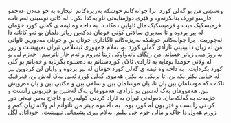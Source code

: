 وەسێتی من بو گەلی کورد  برا جوانەکانم خوشکە بەریزەکانم  ئیجازە بە خو مەدن عەجمو فارسو تورک بتانکرنەوە و فێری دوژمنایەتی ناو یەکدا بکن. 
 لە کاتی نوسینی ئەم نامە فرمیسکیک دیت و فرمیسکیک مال ئاوایی دەکات.
 به داخه وه ئیمه ی گەلی کورد خۆمان لە بیر بردوە و تا سەیری سالانی کۆنی خومان دەکەین زیاتر دلمان بو ئەو کاتانە دا ئەچوریت.
 برا جوانەکانم خوشکە بەریزەکانم ئاگاداری خوتان بن و خوتان مەدورین ئاواتی من لە ژیان دا بینینی ئازادی گەلی کورد بو، بەلام جمهوری ئیسلامی ئیران نەیهیشت و روژ بە روژ منی زیاتر خساند. من رێگای ناتەواوکی ژینا ئەروم و ئەم جار ناترسم.  حەزم لی بو لە ولاتی خومدا بومایە بە ئازادی ئالای کوردستانم به دەستوە بگرتایە و خەباتم بو گلی کورد بکردایت.
 بە داخه وه ئیمه ی گەلی کورد خۆمان لە بیر بردوە و وایان لێ کردوین بیر لە جیایی یکتر بکە ین، تا نزیکی بە یکتر. هەموی گەلی کورد ئەبی یەک لەش بن، فەرقیک ناکات کە موسلمان بین یان نا، یان موسلمان بین و سلفی بین و مکتبی بین و یان دەرویش بین.
هەموومان یەک لەشین بو ئازادی، هەموومان یەک لەشین بو فێربونی زانست و خزمەت بە گەلکەمان.
 دەولەتی ئیران بە ئازاد کردنی کولبەری و قاچاخ بەس نیەتی دور کردنی زانست و فێر بون لە کورد بوە.  بە داخەوە چیتر من ناتوانم لم ولاتە ژیان کەم و زورم هەول دا خاک و مالی خوم جی بیلیم، بەلام بیری پشیمانی نیهیشت. 
 خوداتان لگل 
